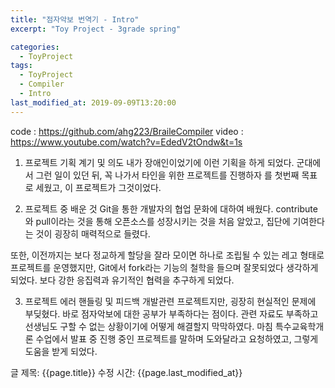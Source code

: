 ```yaml
---
title: "점자악보 번역기 - Intro"
excerpt: "Toy Project - 3grade spring"

categories:
  - ToyProject
tags:
  - ToyProject
  - Compiler
  - Intro
last_modified_at: 2019-09-09T13:20:00
---
```

code : https://github.com/ahg223/BraileCompiler
video : https://www.youtube.com/watch?v=EdedV2tOndw&t=1s

1. 프로젝트 기획 계기 및 의도
내가 장애인이었기에 이런 기획을 하게 되었다. 군대에서 그런 일이 있던 뒤, 꼭 나가서 타인을 위한 프로젝트를 진행하자 를 첫번째 목표로 세웠고, 이 프로젝트가 그것이었다.

2. 프로젝트 중 배운 것
Git을 통한 개발자의 협업 문화에 대하여 배웠다. contribute와 pull이라는 것을 통해 오픈소스를 성장시키는 것을 처음 알았고, 집단에 기여한다는 것이 굉장히 매력적으로 들렸다. 

또한, 이전까지는 보다 정교하게 할당을 잘라 모이면 하나로 조립될 수 있는 레고 형태로 프로젝트를 운영했지만, Git에서 fork라는 기능의 철학을 들으며 잘못되었다 생각하게 되었다. 보다 강한 응집력과 유기적인 협력을 추구하게 되었다.

3. 프로젝트 에러 핸들링 및 피드백
개발관련 프로젝트지만, 굉장히 현실적인 문제에 부딪혔다. 바로 점자악보에 대한 공부가 부족하다는 점이다. 관련 자료도 부족하고 선생님도 구할 수 없는 상황이기에 어떻게 해결할지 막막하였다. 마침 특수교육학개론 수업에서 발표 중 진행 중인 프로젝트를 말하며 도와달라고 요청하였고, 그렇게 도움을 받게 되었다.


글 제목: {{page.title}}
수정 시간: {{page.last_modified_at}}

